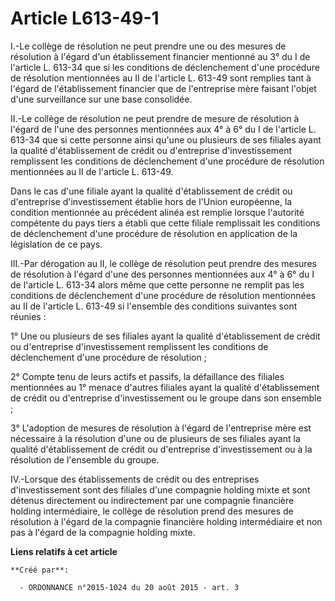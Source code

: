 # Article L613-49-1

I.-Le collège de résolution ne peut prendre une ou des mesures de résolution à l'égard d'un établissement financier mentionné
au 3° du I de l'article L. 613-34 que si les conditions de déclenchement d'une procédure de résolution mentionnées au II de
l'article L. 613-49 sont remplies tant à l'égard de l'établissement financier que de l'entreprise mère faisant l'objet d'une
surveillance sur une base consolidée. 

II.-Le collège de résolution ne peut prendre de mesure de résolution à l'égard de l'une des personnes mentionnées aux 4° à 6°
du I de l'article L. 613-34 que si cette personne ainsi qu'une ou plusieurs de ses filiales ayant la qualité d'établissement
de crédit ou d'entreprise d'investissement remplissent les conditions de déclenchement d'une procédure de résolution
mentionnées au II de l'article L. 613-49. 

Dans le cas d'une filiale ayant la qualité d'établissement de crédit ou d'entreprise d'investissement établie hors de l'Union
européenne, la condition mentionnée au précédent alinéa est remplie lorsque l'autorité compétente du pays tiers a établi que
cette filiale remplissait les conditions de déclenchement d'une procédure de résolution en application de la législation de
ce pays. 

III.-Par dérogation au II, le collège de résolution peut prendre des mesures de résolution à l'égard d'une des personnes
mentionnées aux 4° à 6° du I de l'article L. 613-34 alors même que cette personne ne remplit pas les conditions de
déclenchement d'une procédure de résolution mentionnées au II de l'article L. 613-49 si l'ensemble des conditions suivantes
sont réunies : 

1° Une ou plusieurs de ses filiales ayant la qualité d'établissement de crédit ou d'entreprise d'investissement remplissent
les conditions de déclenchement d'une procédure de résolution ; 

2° Compte tenu de leurs actifs et passifs, la défaillance des filiales mentionnées au 1° menace d'autres filiales ayant la
qualité d'établissement de crédit ou d'entreprise d'investissement ou le groupe dans son ensemble ; 

3° L'adoption de mesures de résolution à l'égard de l'entreprise mère est nécessaire à la résolution d'une ou de plusieurs de
ses filiales ayant la qualité d'établissement de crédit ou d'entreprise d'investissement ou à la résolution de l'ensemble du
groupe. 

IV.-Lorsque des établissements de crédit ou des entreprises d'investissement sont des filiales d'une compagnie holding mixte
et sont détenus directement ou indirectement par une compagnie financière holding intermédiaire, le collège de résolution
prend des mesures de résolution à l'égard de la compagnie financière holding intermédiaire et non pas à l'égard de la
compagnie holding mixte.

**Liens relatifs à cet article**

	**Créé par**:

	  - ORDONNANCE n°2015-1024 du 20 août 2015 - art. 3
